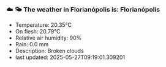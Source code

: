 ### ☁️ 🌤️  The weather in Florianópolis is: Florianópolis

- Temperature: 20.35°C
- On flesh: 20.79°C
- Relative air humidity: 90%
- Rain: 0.0 mm
- Description: Broken clouds
- last updated: 2025-05-27T09:19:01.309201
